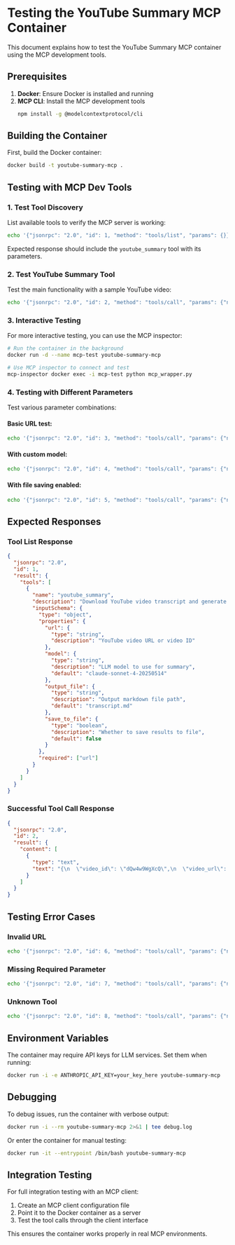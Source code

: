 # Testing the YouTube Summary MCP Container

This document explains how to test the YouTube Summary MCP container using the MCP development tools.

## Prerequisites

1. **Docker**: Ensure Docker is installed and running
2. **MCP CLI**: Install the MCP development tools
   ```bash
   npm install -g @modelcontextprotocol/cli
   ```

## Building the Container

First, build the Docker container:

```bash
docker build -t youtube-summary-mcp .
```

## Testing with MCP Dev Tools

### 1. Test Tool Discovery

List available tools to verify the MCP server is working:

```bash
echo '{"jsonrpc": "2.0", "id": 1, "method": "tools/list", "params": {}}' | docker run -i youtube-summary-mcp
```

Expected response should include the `youtube_summary` tool with its parameters.

### 2. Test YouTube Summary Tool

Test the main functionality with a sample YouTube video:

```bash
echo '{"jsonrpc": "2.0", "id": 2, "method": "tools/call", "params": {"name": "youtube_summary", "arguments": {"url": "https://www.youtube.com/watch?v=dQw4w9WgXcQ", "model": "claude-sonnet-4-20250514", "save_to_file": false}}}' | docker run -i youtube-summary-mcp
```

### 3. Interactive Testing

For more interactive testing, you can use the MCP inspector:

```bash
# Run the container in the background
docker run -d --name mcp-test youtube-summary-mcp

# Use MCP inspector to connect and test
mcp-inspector docker exec -i mcp-test python mcp_wrapper.py
```

### 4. Testing with Different Parameters

Test various parameter combinations:

#### Basic URL test:
```bash
echo '{"jsonrpc": "2.0", "id": 3, "method": "tools/call", "params": {"name": "youtube_summary", "arguments": {"url": "https://youtu.be/dQw4w9WgXcQ"}}}' | docker run -i youtube-summary-mcp
```

#### With custom model:
```bash
echo '{"jsonrpc": "2.0", "id": 4, "method": "tools/call", "params": {"name": "youtube_summary", "arguments": {"url": "https://www.youtube.com/watch?v=dQw4w9WgXcQ", "model": "gpt-4"}}}' | docker run -i youtube-summary-mcp
```

#### With file saving enabled:
```bash
echo '{"jsonrpc": "2.0", "id": 5, "method": "tools/call", "params": {"name": "youtube_summary", "arguments": {"url": "https://www.youtube.com/watch?v=dQw4w9WgXcQ", "save_to_file": true, "output_file": "test_summary.md"}}}' | docker run -i youtube-summary-mcp
```

## Expected Responses

### Tool List Response
```json
{
  "jsonrpc": "2.0",
  "id": 1,
  "result": {
    "tools": [
      {
        "name": "youtube_summary",
        "description": "Download YouTube video transcript and generate AI summary",
        "inputSchema": {
          "type": "object",
          "properties": {
            "url": {
              "type": "string",
              "description": "YouTube video URL or video ID"
            },
            "model": {
              "type": "string",
              "description": "LLM model to use for summary",
              "default": "claude-sonnet-4-20250514"
            },
            "output_file": {
              "type": "string",
              "description": "Output markdown file path",
              "default": "transcript.md"
            },
            "save_to_file": {
              "type": "boolean",
              "description": "Whether to save results to file",
              "default": false
            }
          },
          "required": ["url"]
        }
      }
    ]
  }
}
```

### Successful Tool Call Response
```json
{
  "jsonrpc": "2.0",
  "id": 2,
  "result": {
    "content": [
      {
        "type": "text",
        "text": "{\n  \"video_id\": \"dQw4w9WgXcQ\",\n  \"video_url\": \"https://www.youtube.com/watch?v=dQw4w9WgXcQ\",\n  \"transcript\": \"[transcript content here]\",\n  \"summary\": \"[AI-generated summary here]\",\n  \"model_used\": \"claude-sonnet-4-20250514\"\n}"
      }
    ]
  }
}
```

## Testing Error Cases

### Invalid URL
```bash
echo '{"jsonrpc": "2.0", "id": 6, "method": "tools/call", "params": {"name": "youtube_summary", "arguments": {"url": "invalid-url"}}}' | docker run -i youtube-summary-mcp
```

### Missing Required Parameter
```bash
echo '{"jsonrpc": "2.0", "id": 7, "method": "tools/call", "params": {"name": "youtube_summary", "arguments": {}}}' | docker run -i youtube-summary-mcp
```

### Unknown Tool
```bash
echo '{"jsonrpc": "2.0", "id": 8, "method": "tools/call", "params": {"name": "unknown_tool", "arguments": {}}}' | docker run -i youtube-summary-mcp
```

## Environment Variables

The container may require API keys for LLM services. Set them when running:

```bash
docker run -i -e ANTHROPIC_API_KEY=your_key_here youtube-summary-mcp
```

## Debugging

To debug issues, run the container with verbose output:

```bash
docker run -i --rm youtube-summary-mcp 2>&1 | tee debug.log
```

Or enter the container for manual testing:

```bash
docker run -it --entrypoint /bin/bash youtube-summary-mcp
```

## Integration Testing

For full integration testing with an MCP client:

1. Create an MCP client configuration file
2. Point it to the Docker container as a server
3. Test the tool calls through the client interface

This ensures the container works properly in real MCP environments.